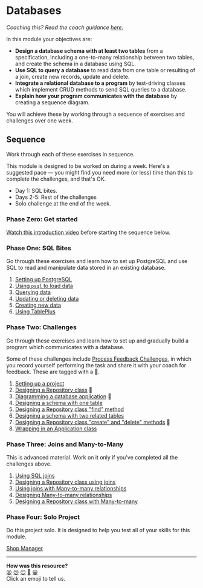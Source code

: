 # Databases

_Coaching this? Read the coach guidance
[here.](https://github.com/makersacademy/slug/blob/main/materials/universe/distributed_applications/databases/HOW_TO_COACH.x.md)_

In this module your objectives are:
  * **Design a database schema with at least two tables** from a specification,
    including a one-to-many relationship between two tables, and create the
    schema in a database using SQL.
  * **Use SQL to query a database** to read data from one table or resulting of
    a join, create new records, update and delete.
  * **Integrate a relational database to a program** by test-driving classes
    which implement CRUD methods to send SQL queries to a database.
  * **Explain how your program communicates with the database** by creating a 
    sequence diagram.

You will achieve these by working through a sequence of exercises and challenges
over one week.

## Sequence

Work through each of these exercises in sequence.

This module is designed to be worked on during a week. Here's a suggested pace —
you might find you need more (or less) time than this to complete the
challenges, and that's OK.

* Day 1: SQL bites.
* Days 2-5: Rest of the challenges
* Solo challenge at the end of the week.

### Phase Zero: Get started

[Watch this introduction video](https://www.youtube.com/watch?v=5PJQscmAEI4)
before starting the sequence below.

### Phase One: SQL Bites

Go through these exercises and learn how to set up PostgreSQL and use SQL to read
and manipulate data stored in an existing database.

<!-- OMITTED -->

1. [Setting up PostgreSQL](./sql_bites/01_setting_up_database.md)
2. [Using `psql` to load data](./sql_bites/02_using_psql.md)
3. [Querying data](./sql_bites/03_querying_data.md)
4. [Updating or deleting data](./sql_bites/04_updating_and_deleting_date.md)
5. [Creating new data](./sql_bites/05_creating_new_data.md)
6. [Using TablePlus](./sql_bites/06_using_table_plus.md)

### Phase Two: Challenges

<!-- OMITTED -->

Go through these exercises and learn how to set up and gradually build a program
which communicates with a database.

Some of these challenges include [Process Feedback
Challenges](https://github.com/makersacademy/golden-square/blob/main/pills/process_feedback_challenges.md),
in which you record yourself performing the task and share it with your coach
for feedback. These are tagged with a 📡.

1. [Setting up a project](./challenges/01_setting_up_project.md)
2. [Designing a Repository
   class](./challenges/02_test_driving_model_repository_classes.md) 📡
3. [Diagramming a database 
   application](./challenges/03_creating_sequence_diagrams.md) 📡
4. [Designing a schema with one
   table](./challenges/04_designing_schema_one_table.md)
5. [Designing a Repository class "find"
   method](./challenges/05_test_driving_find_method.md)
6. [Designing a schema with two related
   tables](./challenges/06_designing_schema_two_tables.md)
7. [Designing a Repository class "create" and "delete"
   methods](./challenges/07_test_driving_write_operations.md) 📡
8. [Wrapping in an Application
   class](./challenges/08_wrapping_in_application_class.md)

### Phase Three: Joins and Many-to-Many

This is advanced material. Work on it only if you've completed all the
challenges above.

1. [Using SQL joins](./joins/01_using_joins.md)
2. [Designing a Repository class using
   joins](./joins/02_test_driving_repository_class_with_join.md)
3. [Using joins with Many-to-many
   relationships](./joins/03_using_joins_with_many_to_many.md)
4. [Designing Many-to-many
   relationships](./joins/04_designing_many_to_many_relationships.md)
5. [Designing a Repository class with
   Many-to-many](./joins/05_repository_classes_many_to_many.md)


### Phase Four: Solo Project

Do this project solo. It is designed to help you test all of your skills for
this module.

[Shop Manager](projects/shop_manager_project.md) 

<!-- OMITTED -->


<!-- BEGIN GENERATED SECTION DO NOT EDIT -->

---

**How was this resource?**  
[😫](https://airtable.com/shrUJ3t7KLMqVRFKR?prefill_Repository=makersacademy%2Fdatabases-in-python&prefill_File=README.md&prefill_Sentiment=😫) [😕](https://airtable.com/shrUJ3t7KLMqVRFKR?prefill_Repository=makersacademy%2Fdatabases-in-python&prefill_File=README.md&prefill_Sentiment=😕) [😐](https://airtable.com/shrUJ3t7KLMqVRFKR?prefill_Repository=makersacademy%2Fdatabases-in-python&prefill_File=README.md&prefill_Sentiment=😐) [🙂](https://airtable.com/shrUJ3t7KLMqVRFKR?prefill_Repository=makersacademy%2Fdatabases-in-python&prefill_File=README.md&prefill_Sentiment=🙂) [😀](https://airtable.com/shrUJ3t7KLMqVRFKR?prefill_Repository=makersacademy%2Fdatabases-in-python&prefill_File=README.md&prefill_Sentiment=😀)  
Click an emoji to tell us.

<!-- END GENERATED SECTION DO NOT EDIT -->
